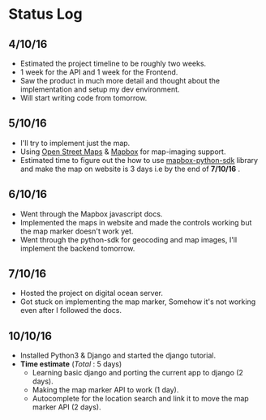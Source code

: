 # Status Log

## 4/10/16

* Estimated the project timeline to be roughly two weeks.
* 1 week for the API and 1 week for the Frontend.
* Saw the product in much more detail and thought about the implementation and setup my dev environment.
* Will start writing code from tomorrow.

## 5/10/16

* I'll try to implement just the map.
* Using [Open Street Maps](http://www.openstreetmap.org/about/) & [Mapbox](https://www.mapbox.com/) for map-imaging support.
* Estimated time to figure out the how to use [mapbox-python-sdk](https://github.com/mapbox/mapbox-sdk-py) library and make the map on website is 3 days i.e by the end of **7/10/16** .

## 6/10/16

* Went through the Mapbox javascript docs.
* Implemented the maps in website and made the controls working but the map marker doesn't work yet.
* Went through the python-sdk for geocoding and map images, I'll implement the backend tomorrow.

## 7/10/16

* Hosted the project on digital ocean server.
* Got stuck on implementing the map marker, Somehow it's not working even after I followed the docs.

## 10/10/16

* Installed Python3 & Django and started the django tutorial.
* **Time estimate** (*Total* : 5 days)
  * Learning basic django and porting the current app to django (2 days).
  * Making the map marker API to work (1 day).
  * Autocomplete for the location search and link it to move the map marker API (2 days).